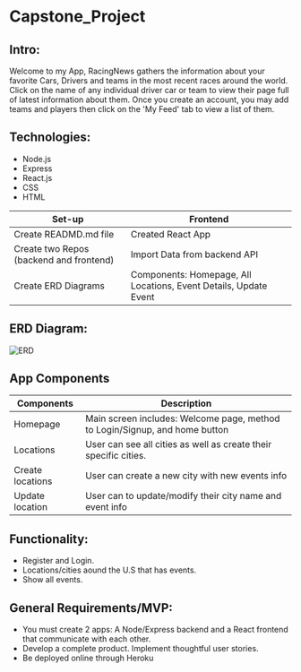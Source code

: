 # Capstone_Project

## Intro:
Welcome to my App, RacingNews gathers the information about your favorite Cars, Drivers and teams in the most recent races around the world. Click on the name of any individual driver car or team to view their page full of latest information about them. Once you create an account, you may add teams and players then click on the 'My Feed' tab to view a list of them.

## Technologies:
* Node.js
* Express
* React.js
* CSS
* HTML

**Set-up**|**Frontend**|
|--------|----------|
|Create READMD.md file|Created React App|
|Create two Repos (backend and frontend)|Import Data from backend API|
|Create ERD Diagrams|Components: Homepage, All Locations, Event Details, Update Event|


## ERD Diagram:

![ERD](./ERD-frontend.png)

## App Components

|**Components**|**Description**|
|--------------|---------------|
|Homepage|Main screen includes: Welcome page, method to Login/Signup, and home button|
|Locations|User can see all cities as well as create their specific cities.|
|Create locations|User can create a new city with new events info|
|Update location|User can to update/modify their city name and event info|


## Functionality:

* Register and Login.
* Locations/cities aound the U.S that has events.
* Show all events.

## General Requirements/MVP:

* You must create 2 apps: A Node/Express backend and a React frontend that communicate with each other.
* Develop a complete product. Implement thoughtful user stories.
* Be deployed online through Heroku
